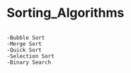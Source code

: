 # Sorting_Algorithms

```shell

-Bubble Sort
-Merge Sort
-Quick Sort
-Selection Sort
-Binary Search

```
